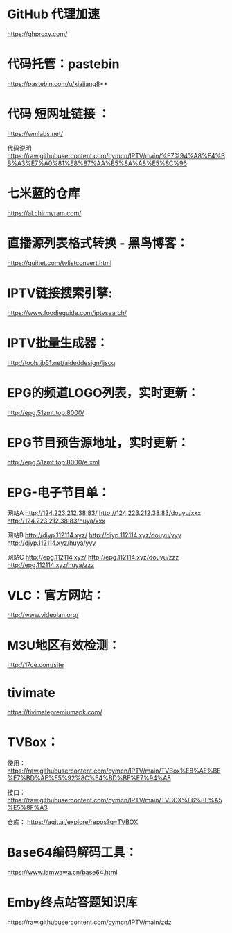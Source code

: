 

# GitHub 代理加速
https://ghproxy.com/

# 代码托管：pastebin                       
https://pastebin.com/u/xiajiang8**    

# 代码 短网址链接 ：
https://wmlabs.net/

代码说明
https://raw.githubusercontent.com/cymcn/IPTV/main/%E7%94%A8%E4%BB%A3%E7%A0%81%E8%87%AA%E5%8A%A8%E5%8C%96





# 七米蓝的仓库
https://al.chirmyram.com/

# 直播源列表格式转换 - 黑鸟博客：
https://guihet.com/tvlistconvert.html


# IPTV链接搜索引擎:
https://www.foodieguide.com/iptvsearch/


# IPTV批量生成器：
http://tools.jb51.net/aideddesign/ljscq





# EPG的频道LOGO列表，实时更新：
http://epg.51zmt.top:8000/

# EPG节目预告源地址，实时更新：
http://epg.51zmt.top:8000/e.xml

# EPG-电子节目单：
 网站A
 http://124.223.212.38:83/
 http://124.223.212.38:83/douyu/xxx
 http://124.223.212.38:83/huya/xxx

 网站B
 http://diyp.112114.xyz/
 http://diyp.112114.xyz/douyu/yyy
 http://diyp.112114.xyz/huya/yyy

 网站C
 http://epg.112114.xyz/
 http://epg.112114.xyz/douyu/zzz
 http://epg.112114.xyz/huya/zzz

# VLC：官方网站：
http://www.videolan.org/

# M3U地区有效检测：
http://17ce.com/site



# tivimate
https://tivimatepremiumapk.com/
 

# TVBox：

使用：
https://raw.githubusercontent.com/cymcn/IPTV/main/TVBox%E8%AE%BE%E7%BD%AE%E5%92%8C%E4%BD%BF%E7%94%A8

接口：
https://raw.githubusercontent.com/cymcn/IPTV/main/TVBOX%E6%8E%A5%E5%8F%A3

仓库：
https://agit.ai/explore/repos?q=TVBOX

# Base64编码解码工具：
https://www.iamwawa.cn/base64.html

# Emby终点站答题知识库

https://raw.githubusercontent.com/cymcn/IPTV/main/zdz
 
 
 
 
